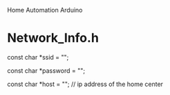 Home Automation Arduino


# Network_Info.h

const char *ssid     = "";

const char *password = "";

const char *host     = ""; // ip address of the home center
